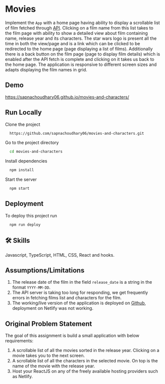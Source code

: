 # Movies

Implement the `App` with a home page having ability to display a scrollable list of film fetched through [API](https://swapi.dev/documentation#films). Clicking on a film name from this list takes to the film page with ability to show a detailed view about film containing name, release year and its characters.
The star wars logo is present all the time in both the view/page and is a link which can be clicked to be redirected to the home page (page displaying a list of films). Additionally there is a back button on the film page (page to display film details) which is enabled after the API fetch is complete and clicking on it takes us back to the home page.
The application is responsive to different screen sizes and adapts displaying the film names in grid.

## Demo
https://sapnachoudhary06.github.io/movies-and-characters/

## Run Locally

Clone the project

```bash
  https://github.com/sapnachoudhary06/movies-and-characters.git
```

Go to the project directory

```bash
  cd movies-and-characters
```

Install dependencies

```bash
  npm install
```

Start the server

```bash
  npm start
```

## Deployment

To deploy this project run

```bash
  npm run deploy
```

## 🛠 Skills
Javascript, TypeScript, HTML, CSS, React and hooks.


## Assumptions/Limitations
1. The release date of the film in the field `release_date` is a string in the format `YYYY-MM-DD`.
2. The API server is taking too long for responding, we get frequently errors in fetching films list and characters for the film.
3. The working/live version of the application is deployed on [Github](), deployment on Netlify was not working.


## Original Problem Statement

The goal of this assignment is build a small application with below requirements:
1. A scrollable list of all the movies sorted in the release year. Clicking on a movie takes you to the next screen.
2. A scrollable list of all the characters in the selected movie. On top is the name of the movie with the release year.
3. Host your ReactJS on any of the freely available hosting providers such as Netlify.
